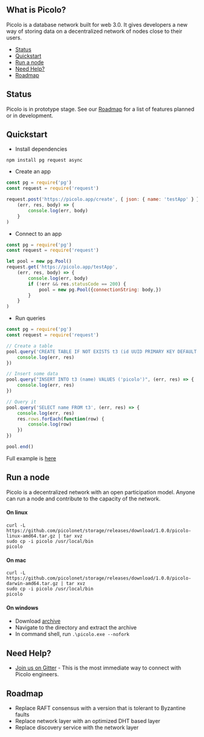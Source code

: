 ## What is Picolo?

Picolo is a database network built for web 3.0. It gives developers a new way of storing data on a decentralized network
of nodes close to their users.
- [Status](#status)
- [Quickstart](#quickstart)
- [Run a node](#run-a-node)
- [Need Help?](#need-help)
- [Roadmap](#roadmap)

## Status

Picolo is in prototype stage. See our [Roadmap](#roadmap) for a list of features planned or in development.

## Quickstart

- Install dependencies

```
npm install pg request async
```
- Create an app
```javascript
const pg = require('pg')
const request = require('request')

request.post('https://picolo.app/create', { json: { name: 'testApp' } },
    (err, res, body) => {
        console.log(err, body)
    }
)
```
- Connect to an app
```javascript
const pg = require('pg')
const request = require('request')

let pool = new pg.Pool()
request.get('https://picolo.app/testApp',
    (err, res, body) => {
        console.log(err, body)
        if (!err && res.statusCode == 200) {
            pool = new pg.Pool({connectionString: body,})
        }
    }
)
```
- Run queries
```javascript
const pg = require('pg')
const request = require('request')

// Create a table
pool.query('CREATE TABLE IF NOT EXISTS t3 (id UUID PRIMARY KEY DEFAULT gen_random_uuid(), name STRING)', (err, res) => {
    console.log(err, res)
})

// Insert some data
pool.query("INSERT INTO t3 (name) VALUES ('picolo')", (err, res) => {
    console.log(err, res)
})

// Query it
pool.query('SELECT name FROM t3', (err, res) => {
    console.log(err, res)
    res.rows.forEach(function(row) {
        console.log(row)
    })
})

pool.end()
```
Full example is [here](https://github.com/picolonet/picolo-examples/blob/master/nodejs/index.js)

## Run a node

Picolo is a decentralized network with an open participation model. Anyone can run a node and
contribute to the capacity of the network.

#### On linux
```
curl -L https://github.com/picolonet/storage/releases/download/1.0.0/picolo-linux-amd64.tar.gz | tar xvz
sudo cp -i picolo /usr/local/bin
picolo
```

#### On mac
```
curl -L https://github.com/picolonet/storage/releases/download/1.0.0/picolo-darwin-amd64.tar.gz | tar xvz
sudo cp -i picolo /usr/local/bin
picolo
```

#### On windows
  - Download [archive](https://github.com/picolonet/storage/releases/download/1.0.0/picolo-windows-amd64.tar.gz)
  - Navigate to the directory and extract the archive
  - In command shell, run `.\picolo.exe --nofork`


## Need Help?

- [Join us on Gitter](https://gitter.im/picolonet/general) - This is the most immediate
  way to connect with Picolo engineers.

## Roadmap

- Replace RAFT consensus with a version that is tolerant to Byzantine faults
- Replace network layer with an optimized DHT based layer
- Replace discovery service with the network layer
